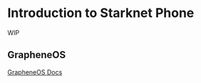 
# Introduction to Starknet Phone

WIP

## GrapheneOS

[GrapheneOS Docs](https://grapheneos.org/build#build-dependencies)
